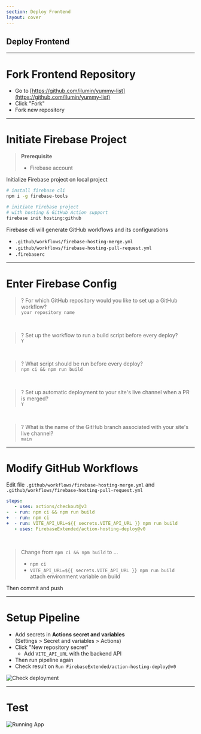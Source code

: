 ```yaml
---
section: Deploy Frontend
layout: cover
---
```


## Deploy Frontend

---

# Fork Frontend Repository 

- Go to [https://github.com/ilumin/yummy-list](https://github.com/ilumin/yummy-list)
- Click "Fork"
- Fork new repository

---

# Initiate Firebase Project

<div class="grid grid-cols-2 gap-4">
<div>

> **Prerequisite**  
> - Firebase account

Initialize Firebase project on local project  

```sh
# install firebase cli
npm i -g firebase-tools

# initiate Firebase project 
# with hosting & GitHub Action support
firebase init hosting:github
```

</div>
<div>

Firebase cli will generate GitHub workflows and its configurations  
- `.github/workflows/firebase-hosting-merge.yml`
- `.github/workflows/firebase-hosting-pull-request.yml`
- `.firebaserc`

</div>
</div>

---

# Enter Firebase Config

> ? For which GitHub repository would you like to 
>   set up a GitHub workflow?  
> `your repository name`

<br />

> ? Set up the workflow to run a build script 
>   before every deploy?  
> `Y` 

<br />

> ? What script should be run before every deploy?   
> `npm ci && npm run build`

<br />

> ? Set up automatic deployment to your site's 
>   live channel when a PR is merged?  
> `Y` 

<br />

> ? What is the name of the GitHub branch associated 
>   with your site's live channel?  
> `main`

---

# Modify GitHub Workflows

Edit file `.github/workflows/firebase-hosting-merge.yml` and `.github/workflows/firebase-hosting-pull-request.yml`

```yml {3-5}
steps:
   - uses: actions/checkout@v3
-  - run: npm ci && npm run build
+  - run: npm ci
+  - run: VITE_API_URL=${{ secrets.VITE_API_URL }} npm run build
   - uses: FirebaseExtended/action-hosting-deploy@v0
```

<br />

> Change from `npm ci && npm build` to ...
> - `npm ci`
> - `VITE_API_URL=${{ secrets.VITE_API_URL }} npm run build`  
>   attach environment variable on build

Then commit and push

---

# Setup Pipeline

<div class="grid grid-cols-2 gap-4">
<div>

- Add secrets in **Actions secret and variables**  
  (Settings > Secret and variables > Actions)
- Click "New repository secret"
  - Add `VITE_API_URL` with the backend API
- Then run pipeline again
- Check result on `Run FirebaseExtended/action-hosting-deploy@v0`

</div>
<div>

![Check deployment](/frontend-deploy-1.png)

</div>
</div>

<!-- 
- หลังจากที่ push code ขึ้นมา เราจะเจอ build failed เพราะว่าเรายังไม่ได้ set secrets
- เมื่อ deploy เสร็จ เข้าไปดูรายละเอียดใน step `Run FirebaseExtended/action-hosting-deploy@v0`
  - scroll ไปด้านล่างจะเห็น URL ของเราที่ Firebase สร้างให้
  - โดยปกติจะเป็น `firebase-project.web.app`
-->

--- 

# Test

![Running App](/overview-2.png)